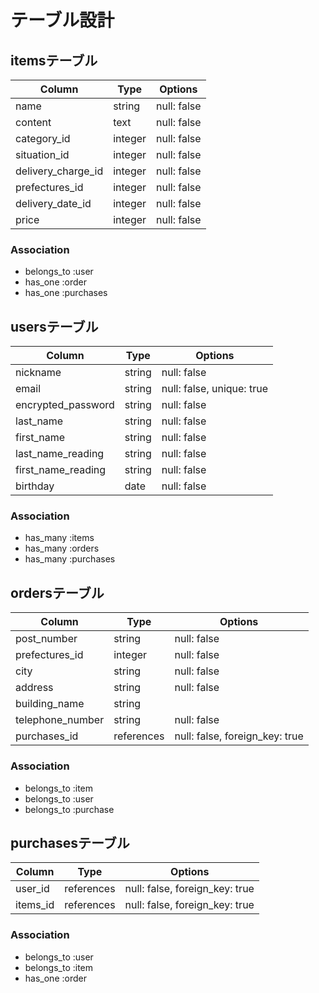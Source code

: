 # テーブル設計

## itemsテーブル

| Column              | Type     | Options      |
|---------------------|----------|--------------|
| name                | string   | null: false  |
| content             | text     | null: false  |
| category_id         | integer  | null: false  |
| situation_id        | integer  | null: false  |
| delivery_charge_id  | integer  | null: false  |
| prefectures_id      | integer  | null: false  |
| delivery_date_id    | integer  | null: false  |
| price               | integer  | null: false  |

### Association

- belongs_to :user
- has_one :order
- has_one :purchases


## usersテーブル

| Column              | Type     | Options                    |
|---------------------|----------|----------------------------|
| nickname            | string   | null: false                |
| email               | string   | null: false,  unique: true |
| encrypted_password  | string   | null: false                |
| last_name           | string   | null: false                |
| first_name          | string   | null: false                |
| last_name_reading   | string   | null: false                |
| first_name_reading  | string   | null: false                |
| birthday            | date     | null: false                |


### Association

- has_many :items
- has_many :orders
- has_many :purchases


## ordersテーブル

| Column            | Type        | Options                         |
|-------------------|-------------|---------------------------------|
| post_number       | string      | null: false                     |
| prefectures_id    | integer     | null: false                     |
| city              | string      | null: false                     |
| address           | string      | null: false                     |
| building_name     | string      |                                 |
| telephone_number  | string      | null: false                     |
| purchases_id      | references  | null: false, foreign_key: true  |


### Association

- belongs_to :item
- belongs_to :user
- belongs_to :purchase


## purchasesテーブル

| Column    | Type        | Options                         |
|-----------|-------------|---------------------------------|
| user_id   | references  | null: false, foreign_key: true  |
| items_id  | references  | null: false, foreign_key: true  |

### Association

- belongs_to :user
- belongs_to :item
- has_one :order